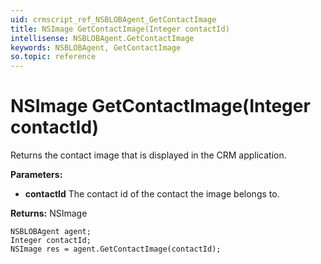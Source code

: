 ```yaml
---
uid: crmscript_ref_NSBLOBAgent_GetContactImage
title: NSImage GetContactImage(Integer contactId)
intellisense: NSBLOBAgent.GetContactImage
keywords: NSBLOBAgent, GetContactImage
so.topic: reference
---
```


# NSImage GetContactImage(Integer contactId)

Returns the contact image that is displayed in the CRM application.

**Parameters:**
 - **contactId** The contact id of the contact the image belongs to.

**Returns:** NSImage

```crmscript
NSBLOBAgent agent;
Integer contactId;
NSImage res = agent.GetContactImage(contactId);
```

